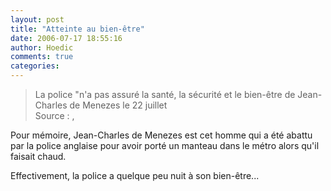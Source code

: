 ```yaml
---
layout: post
title: "Atteinte au bien-être"
date: 2006-07-17 18:55:16
author: Hoedic
comments: true
categories: 
---
```



<blockquote class="citation">La police "n'a pas assuré la santé, la sécurité et le bien-être de Jean-Charles de Menezes le 22 juillet<br/>
Source : , </blockquote>

Pour mémoire, Jean-Charles de Menezes est cet homme qui a été abattu par la police anglaise pour avoir porté un manteau dans le métro alors qu'il faisait chaud.

Effectivement, la police a quelque peu nuit à son bien-être...